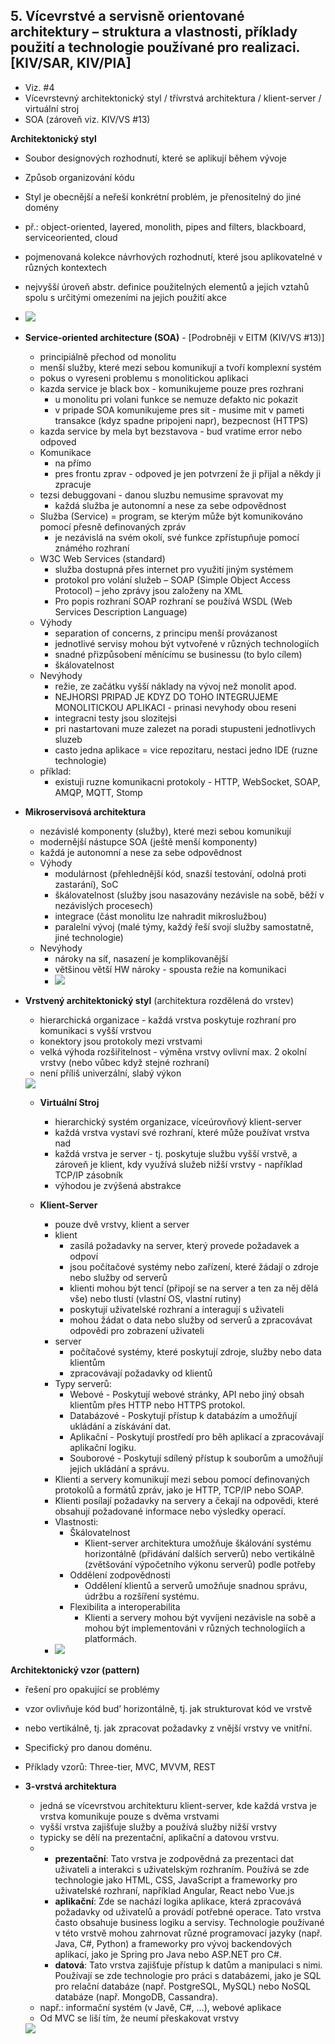 ## 5. Vícevrstvé a servisně orientované architektury – struktura a vlastnosti, příklady použití a technologie používané pro realizaci. [KIV/SAR, KIV/PIA]

- Viz. #4
- Vícevrstevný architektonický styl / třívrstvá architektura / klient-server / virtuální stroj
- SOA (zároveň viz. KIV/VS #13)

**Architektonický styl**
  - Soubor designových rozhodnutí, které se aplikují během vývoje
  - Způsob organizování kódu
  - Styl je obecnější a neřeší konkrétní problém, je přenositelný do jiné domény
  - př.: object-oriented, layered, monolith, pipes and filters, blackboard, serviceoriented, cloud
  - pojmenovaná kolekce návrhových rozhodnutí, které jsou aplikovatelné v
    různých kontextech
  - nejvyšší úroveň abstr. definice použitelných elementů a jejich vztahů spolu s určitými omezeními na jejich použití akce
  - <img src="img/04/15.png">

- **Service-oriented architecture (SOA)** - [Podrobněji v EITM (KIV/VS #13)]
  - principiálně přechod od monolitu
  - menší služby, které mezi sebou komunikují a tvoří komplexní systém
  - pokus o vyreseni problemu s monolitickou aplikaci
  - kazda service je black box - komunikujeme pouze pres rozhrani
    - u monolitu pri volani funkce se nemuze defakto nic pokazit
    - v pripade SOA komunikujeme pres sit - musime mit v pameti transakce (kdyz spadne pripojeni napr), bezpecnost (HTTPS)
  - kazda service by mela byt bezstavova - bud vratime error nebo odpoved
  - Komunikace
    - na přímo
    - pres frontu zprav - odpoved je jen potvrzení že ji přijal a někdy ji zpracuje
  - tezsi debuggovani - danou sluzbu nemusime spravovat my
    - každá služba je autonomní a nese za sebe odpovědnost
  - Služba (Service) = program, se kterým může být komunikováno pomocí přesně definovaných zpráv
    - je nezávislá na svém okolí, své funkce zpřístupňuje pomocí známého rozhraní
  - W3C Web Services (standard)
    - služba dostupná přes internet pro využití jiným systémem
    - protokol pro volání služeb – SOAP (Simple Object Access Protocol) – jeho zprávy jsou založeny na XML
    - Pro popis rozhraní SOAP rozhraní se používá WSDL (Web Services Description Language)
  - Výhody
    - separation of concerns, z principu menší provázanost
    - jednotlivé servisy mohou být vytvořené v různých technologiích
    - snadné přizpůsobení měnícímu se businessu (to bylo cílem)
    - škálovatelnost
  - Nevýhody
    - režie, ze začátku vyšší náklady na vývoj než monolit apod.
    - NEJHORSI PRIPAD JE KDYZ DO TOHO INTEGRUJEME MONOLITICKOU APLIKACI - prinasi nevyhody obou reseni
    - integracni testy jsou slozitejsi
    - pri nastartovani muze zalezet na poradi stupusteni jednotlivych sluzeb
    - casto jedna aplikace = vice repozitaru, nestaci jedno IDE (ruzne technologie)
  - příklad:
    - existuji ruzne komunikacni protokoly - HTTP, WebSocket, SOAP, AMQP, MQTT, Stomp

- **Mikroservisová architektura**
  - nezávislé komponenty (služby), které mezi sebou komunikují
  - modernější nástupce SOA (ještě menší komponenty)
  - každá je autonomní a nese za sebe odpovědnost
  - Výhody
    - modulárnost (přehlednější kód, snazší testování, odolná proti zastarání), SoC
    - škálovatelnost (služby jsou nasazovány nezávisle na sobě, běží v nezávislých procesech)
    - integrace (část monolitu lze nahradit mikroslužbou)
    - paralelní vývoj (malé týmy, každý řeší svojí služby samostatně, jiné technologie)
  - Nevýhody
    - nároky na síť, nasazení je komplikovanější
    - většinou větší HW nároky - spousta režie na komunikaci
    - <img src="img/05/01.png">


- **Vrstvený architektonický styl** (architektura rozdělená do vrstev)
  - hierarchická organizace - každá vrstva poskytuje rozhraní pro komunikaci s vyšší vrstvou
  - konektory jsou protokoly mezi vrstvami
  - velká výhoda rozšiřitelnost - výměna vrstvy ovlivní max. 2 okolní vrstvy (nebo vůbec když stejné rozhraní)
  - není příliš univerzální, slabý výkon

  <img src="img/04/03.png">

  - **Virtuální Stroj**
    - hierarchický systém organizace, víceúrovňový klient-server
    - každá vrstva vystaví své rozhraní, které může používat vrstva nad
    - každá vrstva je server - tj. poskytuje službu vyšší vrstvě, a zároveň je klient, kdy využívá služeb nižší
      vrstvy - například TCP/IP zásobník
    - výhodou je zvýšená abstrakce

  - **Klient-Server**
    - pouze dvě vrstvy, klient a server
    - klient
      - zasílá požadavky na server, který provede požadavek a odpoví
      - jsou počítačové systémy nebo zařízení, které žádají o zdroje nebo služby od serverů
      - klienti mohou být tencí (připojí se na server a ten za něj dělá vše) nebo tlustí (vlastní OS, vlastní rutiny)
      - poskytují uživatelské rozhraní a interagují s uživateli
      - mohou žádat o data nebo služby od serverů a zpracovávat odpovědi pro zobrazení uživateli
    - server
      - počítačové systémy, které poskytují zdroje, služby nebo data klientům
      - zpracovávají požadavky od klientů
    - Typy serverů:
      - Webové - Poskytují webové stránky, API nebo jiný obsah klientům přes HTTP nebo HTTPS protokol.
      - Databázové - Poskytují přístup k databázím a umožňují ukládání a získávání dat.
      - Aplikační - Poskytují prostředí pro běh aplikací a zpracovávají aplikační logiku.
      - Souborové - Poskytují sdílený přístup k souborům a umožňují jejich ukládání a správu.
    - Klienti a servery komunikují mezi sebou pomocí definovaných protokolů a formátů zpráv, jako je HTTP, TCP/IP nebo SOAP.
    - Klienti posílají požadavky na servery a čekají na odpovědi, které obsahují požadované informace nebo výsledky operací.
    - Vlastnosti:
      - Škálovatelnost
        -  Klient-server architektura umožňuje škálování systému horizontálně (přidávání dalších serverů) nebo vertikálně (zvětšování výpočetního výkonu serverů) podle potřeby
      - Oddělení zodpovědnosti
        - Oddělení klientů a serverů umožňuje snadnou správu, údržbu a rozšíření systému.
      - Flexibilita a interoperabilita
        - Klienti a servery mohou být vyvíjeni nezávisle na sobě a mohou být implementováni v různých technologiích a platformách.
    - <img src="img/05/02.png">

**Architektonický vzor (pattern)**
  - řešení pro opakující se problémy
  - vzor ovlivňuje kód bud’ horizontálně, tj. jak strukturovat kód ve vrstvě
  - nebo vertikálně, tj. jak zpracovat požadavky z vnější vrstvy ve vnitřní.
  - Specifický pro danou doménu.
  - Příklady vzorů: Three-tier, MVC, MVVM, REST


- **3-vrstvá architektura**
  - jedná se vícevrstvou architekturu klient-server, kde každá vrstva je vrstva komunikuje pouze s dvěma vrstvami
  - vyšší vrstva zajišťuje služby a používá služby nižší vrstvy
  - typicky se dělí na prezentační, aplikační a datovou vrstvu.
  - 
    - **prezentační**: Tato vrstva je zodpovědná za prezentaci dat uživateli a interakci s uživatelským rozhraním. Používá se zde technologie jako HTML, CSS, JavaScript a frameworky pro uživatelské rozhraní, například Angular, React nebo Vue.js
    - **aplikační**:  Zde se nachází logika aplikace, která zpracovává požadavky od uživatelů a provádí potřebné operace. Tato vrstva často obsahuje business logiku a servisy. Technologie používané v této vrstvě mohou zahrnovat různé programovací jazyky (např. Java, C#, Python) a frameworky pro vývoj backendových aplikací, jako je Spring pro Java nebo ASP.NET pro C#.
    - **datová**: Tato vrstva zajišťuje přístup k datům a manipulaci s nimi. Používají se zde technologie pro práci s databázemi, jako je SQL pro relační databáze (např. PostgreSQL, MySQL) nebo NoSQL databáze (např. MongoDB, Cassandra).
  - např.: informační systém (v Javě, C#, …), webové aplikace
  - Od MVC se liší tím, že neumí přeskakovat vrstvy

  <img src="img/04/05.png">